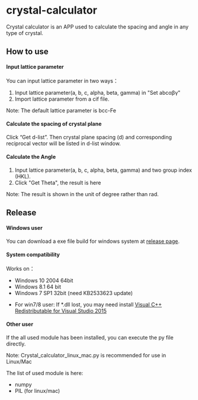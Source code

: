 # crystal-calculator
Crystal calculator is an APP used to calculate the spacing and angle in any type of crystal.

## How to use

#### Input lattice parameter

You can input lattice parameter in two ways：
1.  Input lattice parameter(a, b, c, alpha, beta, gamma) in "Set abcαβγ"
2.  Import lattice parameter from a cif file.

Note: The default lattice parameter is bcc-Fe

#### Calculate the spacing of crystal plane
Click “Get d-list”. Then crystal plane spacing (d) and corresponding reciprocal vector will be listed in d-list window.

#### Calculate the Angle
1. Input lattice parameter(a, b, c, alpha, beta, gamma) and two group index (HKL).
2. Click "Get Theta", the result is here

Note: The result is shown in the unit of degree rather than rad.

## Release

#### Windows user
You can download a exe file build for windows system at [release page](https://github.com/liingdujun-mmtq/crystal-calculator/releases/tag/release).

#### System compatibility
Works on：
+ Windows 10 2004 64bit
+ Windows 8.1 64 bit
+ Windows 7 SP1 32bit (need KB2533623 update)

* For win7/8 user: If *.dll lost, you may need install [Visual C++ Redistributable for Visual Studio 2015](https://www.microsoft.com/en-us/download/details.aspx?id=48145)

#### Other user
If the all used module has been installed, you can execute the py file directly.

Note: Crystal_calculator_linux_mac.py is recommended for use in Linux/Mac 

The list of used module is here:
* numpy
* PIL (for linux/mac)
